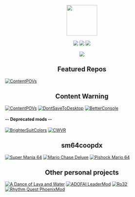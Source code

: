 <div id="header" align="center">
  <a href="https://github.com/@gingerphoenix10"><img src="https://encrypted-tbn0.gstatic.com/images?q=tbn:ANd9GcRt9iETI9mzKdrKr9dfXy5HCGX73EZS3Za8Ag&s" width="100"/></a>
</div><br>
<div id="badges" align="center">
    <a href="https://youtube.com/@gingerphoenix10"><img src="https://img.shields.io/youtube/channel/subscribers/UC87r86fo6uhoIsBqV_lYN9Q?style=for-the-badge&logo=youtube&logoColor=red"></a>
    <a href="https://gingerphoenix10.com"><img src="https://img.shields.io/badge/Website-gray?style=for-the-badge"></a>
    <a href="https://discord.gg/TZ8qW4HRsG"><img src="https://img.shields.io/discord/1166129414547980459?logo=discord&logoColor=white&label=discord&color=3b6cff&style=for-the-badge"></a>
</div><br>

<div id="stats" align="center">
  <a href="https://github.com/gingerphoenix10"><img src="https://github-readme-stats.vercel.app/api/?username=gingerphoenix10&theme=tokyonight"></a>
</div>

<div id="featured" align="center"><h2>Featured Repos</h2></div>

[![ContentPOVs](https://github-readme-stats.vercel.app/api/pin/?username=gingerphoenix10&repo=ContentPOVs&show_icons=true&theme=tokyonight&hide_border=true&description_lines_count=2)](https://gingerphoenix10.com/gingerphoenix10/ContentPOVs)

<div id="featured" align="center"><h2>Content Warning</h2></div>

[![ContentPOVs](https://github-readme-stats.vercel.app/api/pin/?username=gingerphoenix10&repo=ContentPOVs&show_icons=true&theme=tokyonight&hide_border=true&description_lines_count=2)](https://gingerphoenix10.com/gingerphoenix10/ContentPOVs)
[![DontSaveToDesktop](https://github-readme-stats.vercel.app/api/pin/?username=gingerphoenix10&repo=DontSaveToDesktop&show_icons=true&theme=tokyonight&hide_border=true&description_lines_count=2)](https://gingerphoenix10.com/gingerphoenix10/DontSaveToDesktop)
[![BetterConsole](https://github-readme-stats.vercel.app/api/pin/?username=gingerphoenix10&repo=BetterConsole&show_icons=true&theme=tokyonight&hide_border=true&description_lines_count=2)](https://gingerphoenix10.com/gingerphoenix10/BetterConsole)
#### -- Deprecated mods --
[![BrighterSuitColors](https://github-readme-stats.vercel.app/api/pin/?username=gingerphoenix10&repo=BrighterSuitColors&show_icons=true&theme=tokyonight&hide_border=true&description_lines_count=2)](https://gingerphoenix10.com/gingerphoenix10/BrighterSuitColors)
[![CWVR](https://github-readme-stats.vercel.app/api/pin/?username=gingerphoenix10&repo=CWVR&show_icons=true&theme=tokyonight&hide_border=true&description_lines_count=2)](https://gingerphoenix10.com/gingerphoenix10/CWVR)

<div id="featured" align="center"><h2>sm64coopdx</h2></div>

[![Super Mania 64](https://github-readme-stats.vercel.app/api/pin/?username=gingerphoenix10&repo=super-mania-64&show_icons=true&theme=tokyonight&hide_border=true&description_lines_count=2)](https://gingerphoenix10.com/gingerphoenix10/super-mania-64)
[![Mario Chase Deluxe](https://github-readme-stats.vercel.app/api/pin/?username=gingerphoenix10&repo=mario-chase-dx&show_icons=true&theme=tokyonight&hide_border=true&description_lines_count=2)](https://gingerphoenix10.com/gingerphoenix10/mario-chase-dx)
[![Pishock Mario 64](https://github-readme-stats.vercel.app/api/pin/?username=gingerphoenix10&repo=pishock-mario-64&show_icons=true&theme=tokyonight&hide_border=true&description_lines_count=2)](https://gingerphoenix10.com/gingerphoenix10/pishock-mario-64)

<div id="featured" align="center"><h2>Other personal projects</h2></div>

[![A Dance of Lava and Water](https://github-readme-stats.vercel.app/api/pin/?username=gingerphoenix10&repo=adofai-roblox&show_icons=true&theme=tokyonight&hide_border=true&description_lines_count=2)](https://gingerphoenix10.com/gingerphoenix10/adofai-roblox)
[![ADOFAI LeaderMod](https://github-readme-stats.vercel.app/api/pin/?username=gingerphoenix10&repo=AdofaiLeaderMod&show_icons=true&theme=tokyonight&hide_border=true&description_lines_count=2)](https://gingerphoenix10.com/gingerphoenix10/AdofaiLeaderMod)
[![Ro32](https://github-readme-stats.vercel.app/api/pin/?username=gingerphoenix10&repo=Ro32&show_icons=true&theme=tokyonight&hide_border=true&description_lines_count=2)](https://gingerphoenix10.com/gingerphoenix10/Ro32)
[![Rhythm Quest PhoenixMod](https://github-readme-stats.vercel.app/api/pin/?username=gingerphoenix10&repo=Rhythm-Quest-PhoenixMod&show_icons=true&theme=tokyonight&hide_border=true&description_lines_count=2)](https://gingerphoenix10.com/gingerphoenix10/Rhythm-Quest-PhoenixMod)
